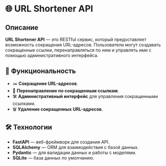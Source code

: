 # 🌐 URL Shortener API

## Описание

**URL Shortener API** — это RESTful сервис, который предоставляет возможность сокращения URL-адресов. Пользователи могут создавать сокращенные ссылки, перенаправляться по ним и управлять ими с помощью административного интерфейса.

## 🚀 Функциональность

- ✂️ **Сокращение URL-адресов**.
- 🔗 **Перенаправление по сокращенным ссылкам**.
- 🛠 **Административный интерфейс** для управления сокращенными ссылками.
- 🗑 **Удаление сокращенных URL-адресов**.

## 🛠 Технологии

- **FastAPI** — веб-фреймворк для создания API.
- **SQLAlchemy** — ORM для взаимодействия с базой данных.
- **Pydantic** — для валидации данных и работы с моделями.
- **SQLite** — база данных по умолчанию.